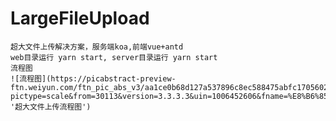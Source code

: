 # LargeFileUpload
    超大文件上传解决方案，服务端koa,前端vue+antd
    web目录运行 yarn start, server目录运行 yarn start
    流程图
    ![流程图](https://picabstract-preview-ftn.weiyun.com/ftn_pic_abs_v3/aa1ce0b68d127a537896c8ec588475abfc170560262908378ab98ec5c755933983f57d0b598c43cdcf0513a55499f313?pictype=scale&from=30113&version=3.3.3.3&uin=1006452606&fname=%E8%B6%85%E5%A4%A7%E6%96%87%E4%BB%B6%E4%B8%8A%E4%BC%A0.png&size=750, '超大文件上传流程图')
    
